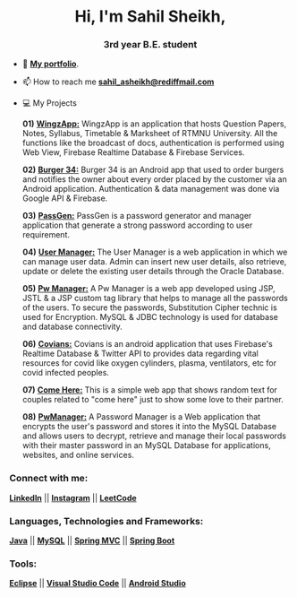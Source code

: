 <h1 align="center">Hi, I'm Sahil Sheikh,</h1>
<h3 align="center">3rd year B.E. student</h3>

- 📝 [**My portfolio**](https://sahil-asheikh.github.io).

- 📫 How to reach me **sahil_asheikh@rediffmail.com**

- 💻 My Projects

  **01)** [**WingzApp:**](https://github.com/sahilasheikh/WingzApp) WingzApp is an application that hosts Question Papers, Notes, Syllabus, Timetable & Marksheet of RTMNU University. All the functions like the broadcast of docs, authentication is performed using Web View, Firebase Realtime Database & Firebase Services.
  
  **02)** [**Burger 34:**](https://github.com/sahilasheikh/Burger-34) Burger 34 is an Android app that used to order burgers and notifies the owner about every order placed by the customer via an Android application. Authentication & data management was done via Google API & Firebase.
  
  **03)** [**PassGen:**](https://github.com/sahilasheikh/Pass-Gen) PassGen is a password generator and manager application that generate a strong password according to user requirement.

  **04)** [**User Manager:**](https://github.com/sahilasheikh/User-Manager) The User Manager is a web application in which we can manage user data. Admin can insert new user details, also retrieve, update or delete the existing user details through the Oracle Database.

  **05)** [**Pw Manager:**](https://github.com/sahilasheikh/Pw-Manager) A Pw Manager is a web app developed using JSP, JSTL & a JSP custom tag library that helps to manage all the passwords of the users. To secure the passwords, Substitution Cipher technic is used for Encryption. MySQL & JDBC technology is used for database and database connectivity.
  
  **06)** [**Covians:**](https://github.com/sahilasheikh/Covians) Covians is an android application that uses Firebase's Realtime Database & Twitter API  to provides data regarding vital resources for covid like oxygen cylinders, plasma, ventilators, etc for covid infected peoples.
  
  **07)** [**Come Here:**](https://github.com/sahilasheikh/Come-Here) This is a simple web app that shows random text for couples related to "come here" just to show some love to their partner.

  **08)** [**PwManager:**](https://github.com/sahilasheikh/PwManager) A Password Manager is a Web application that encrypts the user's password and stores it into the MySQL Database and allows users to decrypt, retrieve and manage their local passwords with their master password in an MySQL Database for applications, websites, and online services.

<h3 align="left">Connect with me:</h3>
<p align="left">

[**LinkedIn**](https://linkedin.com/in/sahilasheikh) || 
[**Instagram**](https://instagram.com/java_coder) || 
[**LeetCode**](https://www.leetcode.com/sahil_asheikh)
</p>


<h3 align="left">Languages, Technologies and Frameworks:</h3>
<p align="left">

[**Java**](https://sahil-asheikh.github.io) || 
[**MySQL**](https://sahil-asheikh.github.io) || 
[**Spring MVC**](https://sahil-asheikh.github.io) || 
[**Spring Boot**](https://sahil-asheikh.github.io)

</p>

<h3 align="left">Tools:</h3>
<p align="left">

[**Eclipse**](https://sahil-asheikh.github.io) || 
[**Visual Studio Code**](https://sahil-asheikh.github.io) || 
[**Android Studio**](https://sahil-asheikh.github.io)
</p>

